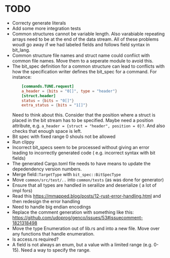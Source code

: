   # TODO
  - Correcty generate literals
  - Add some more integration tests
  - Common structures cannot be variable length. Also varabiable repeating arrays need to be at the end of 
    the data stream. All of these problems woudl go away if we had labeled fields and follows field syntax
    in bit_lang.
  - Common structure file names and struct name could confiict with common file names.
    Move them to a seperate module to avoid this.
  - The bit_spec definition for a common structure can lead to conflicts  with how the specification writer
    defines the bit_spec for a command. For instance:
    ```toml
        [commands.TUNE.request]
        a_header = {bits = "0[]", type = "header"}
        [struct.header]
        status = {bits = "0[]"}
        extra_status = {bits = "1[]"}
    ```
    Need to think about this. Consider that the position where a struct is placed in the bit stream
    has to be specified. Maybe need a position  attribute, e.g. `a_header = {struct = "header", position = 0}?`.
    And also checks that enough space is left.
  - Bit spec with fixed range 0 shouls not be allowed   
  - Run clippy
  - Incorrect bit_specs seem to be processed without giving an error leading to incorrectly generated code
    ( e.g. incorrect syntax with bit fields)
  - The generated Cargo.toml file needs to have means to update the depedendency version numbers.
  - Merge field::`TargetType` with `bit_spec::BitSpecType`
   - Move `common/src/test/..` into `common/tests` (as was done for generator)
   - Ensure that all types are handled in serailize and deserialize ( a lot of impl fors)
   - Read this  https://mmapped.blog/posts/12-rust-error-handling.html and then redesign the error handling
   - Need to handle big endian encodings
   - Replace the comment generation with something like this:  https://github.com/udoprog/genco/issues/53#issuecomment-1821318498
   - Move the type Enumeration out of lib.rs and into a new file. Move over any functions that handle enumeration.
   - Is access.rs required?
   - A field is not always an enum, but a value with a limited range (e.g. 0-15). Need a way to specify the range.